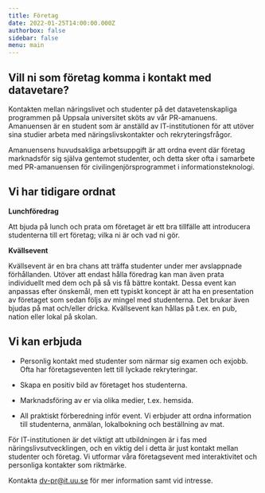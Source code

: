 ```yaml
---
title: Företag
date: 2022-01-25T14:00:00.000Z
authorbox: false
sidebar: false
menu: main
---
```




Vill ni som företag komma i kontakt med datavetare?
---------------------------------------------------

Kontakten mellan näringslivet och studenter på det datavetenskapliga programmen
på Uppsala universitet sköts av vår PR-amanuens. Amanuensen är en student
som är anställd av IT-institutionen för att utöver sina studier arbeta med
näringslivskontakter och rekryteringsfrågor.

Amanuensens huvudsakliga arbetsuppgift är att ordna event där företag
marknadsför sig själva gentemot studenter, och detta sker ofta i samarbete med
PR-amanuensen för civilingenjörsprogrammet i informationsteknologi.

Vi har tidigare ordnat
----------------------

**Lunchföredrag**

Att bjuda på lunch och prata om företaget är ett bra tillfälle att introducera
studenterna till ert företag; vilka ni är och vad ni gör.

**Kvällsevent**

Kvällsevent är en bra chans att träffa studenter under mer avslappnade
förhållanden. Utöver att endast hålla föredrag kan man även prata individuellt
med dem och på så vis få bättre kontakt. Dessa event kan anpassas efter
önskemål, men ett typiskt koncept är att ha en presentation av företaget som
sedan följs av mingel med studenterna. Det brukar även bjudas på mat och/eller
dricka. Kvällsevent kan hållas på t.ex. en pub, nation eller lokal på skolan.

Vi kan erbjuda
--------------

- Personlig kontakt med studenter som närmar sig examen och exjobb. Ofta har
  företagseventen lett till lyckade rekryteringar.

- Skapa en positiv bild av företaget hos studenterna.

- Marknadsföring av er via olika medier, t.ex. hemsida.

- All praktiskt förberedning inför event. Vi erbjuder att ordna information
  till studenterna, anmälan, lokalbokning och beställning av mat.

För IT-institutionen är det viktigt att utbildningen är i fas med
näringslivsutvecklingen, och en viktig del i detta är just kontakt mellan
studenter och företag. Vi utformar våra företagsevent med interaktivitet och
personliga kontakter som riktmärke.

Kontakta [dv-pr@it.uu.se](mailto:dv-pr@it.uu.se) för mer information samt vid intresse.